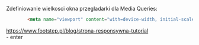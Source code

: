Zdefiniowanie wielkosci okna przegladarki dla Media Queries:
```html
        <meta name="viewport" content="with=device-width, initial-scale=1.0">
```
https://www.footstep.pl/blog/strona-responsywna-tutorial
<br> - enter